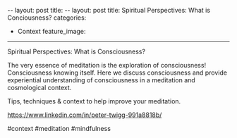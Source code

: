 --
layout: post
title: --
layout: post
title: Spiritual Perspectives: What is Conciousness?
categories:
- Context
feature_image: 
---

Spiritual Perspectives: What is Consciousness?

The very essence of meditation is the exploration of consciousness! Consciousness knowing itself. Here we discuss consciousness and provide experiential understanding of consciousness in a meditation and cosmological context.

Tips, techniques & context to help improve your meditation.

https://www.linkedin.com/in/peter-twigg-991a8818b/

#context #meditation #mindfulness
